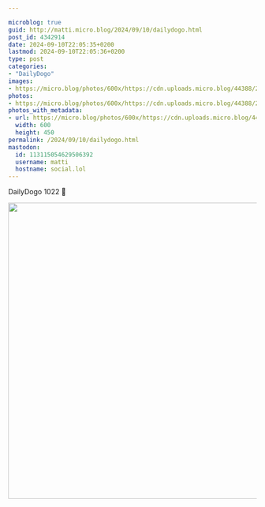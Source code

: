 ```yaml
---

microblog: true
guid: http://matti.micro.blog/2024/09/10/dailydogo.html
post_id: 4342914
date: 2024-09-10T22:05:35+0200
lastmod: 2024-09-10T22:05:36+0200
type: post
categories:
- "DailyDogo"
images:
- https://micro.blog/photos/600x/https://cdn.uploads.micro.blog/44388/2024/03c1f80f295543cdac896cfd170b82bc.jpg
photos:
- https://micro.blog/photos/600x/https://cdn.uploads.micro.blog/44388/2024/03c1f80f295543cdac896cfd170b82bc.jpg
photos_with_metadata:
- url: https://micro.blog/photos/600x/https://cdn.uploads.micro.blog/44388/2024/03c1f80f295543cdac896cfd170b82bc.jpg
  width: 600
  height: 450
permalink: /2024/09/10/dailydogo.html
mastodon:
  id: 113115054629506392
  username: matti
  hostname: social.lol
---
```

DailyDogo 1022 🐶

<img src="/media/uploads/2024/03c1f80f295543cdac896cfd170b82bc.jpg" width="600" alt="" />
